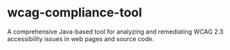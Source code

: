 # wcag-compliance-tool
A comprehensive Java-based tool for analyzing and remediating WCAG 2.3 accessibility issues in web pages and source code.
